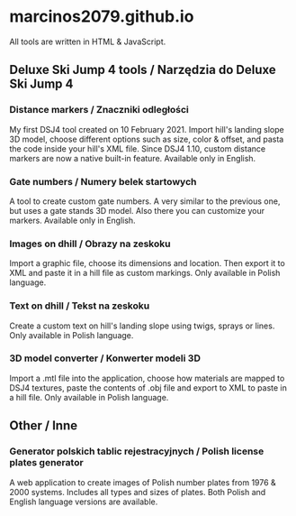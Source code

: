 # marcinos2079.github.io

All tools are written in HTML & JavaScript.

## Deluxe Ski Jump 4 tools / Narzędzia do Deluxe Ski Jump 4

### Distance markers / Znaczniki odległości

My first DSJ4 tool created on 10 February 2021. Import hill's landing slope 3D model, choose different options such as size, color & offset, and pasta the code inside your hill's XML file. Since DSJ4 1.10, custom distance markers are now a native built-in feature. Available only in English.

### Gate numbers / Numery belek startowych

A tool to create custom gate numbers. A very similar to the previous one, but uses a gate stands 3D model. Also there you can customize your markers. Available only in English.

### Images on dhill / Obrazy na zeskoku

Import a graphic file, choose its dimensions and location. Then export it to XML and paste it in a hill file as custom markings. Only available in Polish language.

### Text on dhill / Tekst na zeskoku

Create a custom text on hill's landing slope using twigs, sprays or lines. Only available in Polish language.

### 3D model converter / Konwerter modeli 3D

Import a .mtl file into the application, choose how materials are mapped to DSJ4 textures, paste the contents of .obj file and export to XML to paste in a hill file. Only available in Polish language.

## Other / Inne

### Generator polskich tablic rejestracyjnych / Polish license plates generator

A web application to create images of Polish number plates from 1976 & 2000 systems. Includes all types and sizes of plates. Both Polish and English language versions are available.
